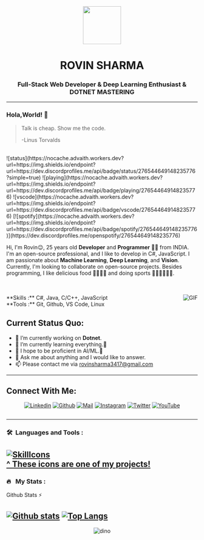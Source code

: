 <div id="header" align="center">
  <img src="https://media.giphy.com/media/M9gbBd9nbDrOTu1Mqx/giphy.gif" width="100"/>
</div>
<h1 align="center">ROVIN SHARMA</h1>
<h3 align="center">Full-Stack Web Developer<span color="blue"> & </span>Deep Learning Enthusiast <span color="blue"> & </span>DOTNET MASTERING</h3>

----

### Hola,World! 👋

> Talk is cheap. Show me the code.
>
> -Linus Torvalds
</br>
![status](https://nocache.advaith.workers.dev?url=https://img.shields.io/endpoint?url=https://dev.discordprofiles.me/api/badge/status/276544649148235776?simple=true)
![playing](https://nocache.advaith.workers.dev?url=https://img.shields.io/endpoint?url=https://dev.discordprofiles.me/api/badge/playing/276544649148235776)
![vscode](https://nocache.advaith.workers.dev?url=https://img.shields.io/endpoint?url=https://dev.discordprofiles.me/api/badge/vscode/276544649148235776)
[![spotify](https://nocache.advaith.workers.dev?url=https://img.shields.io/endpoint?url=https://dev.discordprofiles.me/api/badge/spotify/276544649148235776)](https://dev.discordprofiles.me/openspotify/276544649148235776)

Hi, I'm Rovin😉, 25 years old **Developer** and **Programmer** 👨🏻‍ from INDIA. I'm an open-source professional, and I like to develop in C#, JavaScript. I am passionate about **Machine Learning**, **Deep Learning**, and **Vision**. Currently, I'm looking to collaborate on open-source projects. Besides programming, I like delicious food 🥗🥩🌮🍣 and doing sports 🏃⛹️‍♂️🏋🏼‍♂️.
</br>
</br>
</br>

<img align="right" alt="GIF" src="https://media.giphy.com/media/iIqmM5tTjmpOB9mpbn/giphy.gif"/>
**Skills :** C#, Java, C/C++, JavaScript
</br>
**Tools :** Git, Github, VS Code, Linux


**Current Status Quo:**
----

* 🔭 I’m currently working on **Dotnet**.
* 🌱 I’m currently learning everything.🤣
* 🤔 I hope to be proficient in AI/ML.🐧
* 💬 Ask me about anything and I would like to answer.
* 📫 Please contact me via rovinsharma3417@gmail.com
----
<h2 align="left">Connect With Me:</h2>

<div align=center>

[![Linkedin](https://img.shields.io/badge/LinkedIn-0077B5?style=for-the-badge&logo=linkedin&logoColor=white)](https://www.linkedin.com/in/rovin-sharma-880923a9/)
[![Github](https://img.shields.io/badge/GitHub-100000?style=for-the-badge&logo=github&logoColor=white)](https://github.com/rovinsharmagit)
[![Mail](https://img.shields.io/badge/Gmail-D14836?style=for-the-badge&logo=gmail&logoColor=white)](mailto:rovinsharma3417@gmail.com)
[![Instagram](https://img.shields.io/badge/Instagram-E4405F?style=for-the-badge&logo=instagram&logoColor=white)](https://www.instagram.com/rovie.e/)
[![Twitter](https://img.shields.io/badge/Twitter-1DA1F2?style=for-the-badge&logo=twitter&logoColor=white)](https://twitter.com/hustle_roger/)
[![YouTube](https://img.shields.io/badge/YouTube-FF0000?style=for-the-badge&logo=youtube&logoColor=white)](https://www.youtube.com/@rovinsharma45)
</div>
<div align=center>
<img src="https://komarev.com/ghpvc/?username=rovinsharmagit&style=flat-square&color=blue" alt=""/>
</div>

----

### 🛠 &nbsp;Languages and Tools :
[![SkillIcons](https://skillicons.dev/icons?i=js,ts,html,css,nodejs,py,tailwind,vue,nuxt,mongodb,prisma,docker,figma)](https://skillicons.dev)<br/>
[^ These icons are one of my projects!](https://github.com/tandpfun/skill-icons)
----

### 🔥 &nbsp; My Stats :
 <summary>Github Stats ⚡</summary>
  
  <a href="#">![Github stats](https://github-readme-stats.vercel.app/api?username=rovinsharmagit&theme=blueberry&count_private=true&hide_border=true&line_height=20)</a>
  <a href="#">![Top Langs](https://github-readme-stats.vercel.app/api/top-langs/?username=rovinsharmagit&layout=compact&theme=blueberry&count_private=true&hide_border=true)</a>
----

<div align=center>

![dino](https://gitee.com/skykeyjoker/PicCloud/raw/master/img/dino.gif)
  
</div>


